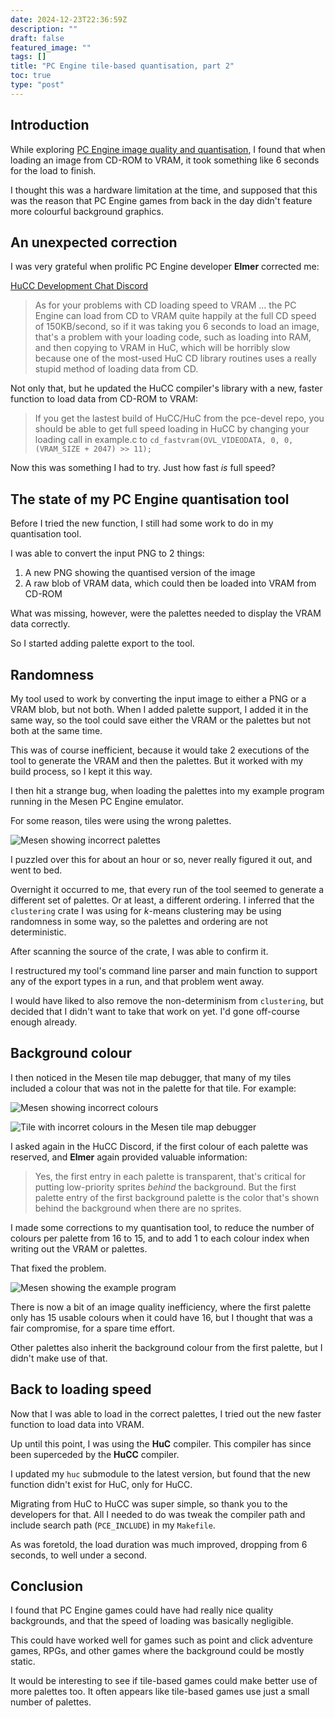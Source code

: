 ```yaml
---
date: 2024-12-23T22:36:59Z
description: ""
draft: false
featured_image: ""
tags: []
title: "PC Engine tile-based quantisation, part 2"
toc: true
type: "post"
---
```


## Introduction

While exploring [PC Engine image quality and quantisation](../pce-quant/), I found that when loading an image from CD-ROM to VRAM, it took something like 6 seconds for the load to finish.

I thought this was a hardware limitation at the time, and supposed that this was the reason that PC Engine games from back in the day didn't feature more colourful background graphics.

## An unexpected correction

I was very grateful when prolific PC Engine developer **Elmer** corrected me:

[HuCC Development Chat Discord](https://discord.com/channels/697510903029039196/1318957530617221120/1320039602282696744)

> As for your problems with CD loading speed to VRAM ... the PC Engine can load from CD to VRAM quite happily at the full CD speed of 150KB/second, so if it was taking you 6 seconds to load an image, that's a problem with your loading code, such as loading into RAM, and then copying to VRAM in HuC, which will be horribly slow because one of the most-used HuC CD library routines uses a really stupid method of loading data from CD.

Not only that, but he updated the HuCC compiler's library with a new, faster function to load data from CD-ROM to VRAM:

> If you get the lastest build of HuCC/HuC from the pce-devel repo, you should be able to get full speed loading in HuCC by changing your loading call in example.c to `cd_fastvram(OVL_VIDEODATA, 0, 0, (VRAM_SIZE + 2047) >> 11);`

Now this was something I had to try. Just how fast _is_ full speed?

## The state of my PC Engine quantisation tool

Before I tried the new function, I still had some work to do in my quantisation tool.

I was able to convert the input PNG to 2 things:

1. A new PNG showing the quantised version of the image
2. A raw blob of VRAM data, which could then be loaded into VRAM from CD-ROM

What was missing, however, were the palettes needed to display the VRAM data correctly.

So I started adding palette export to the tool.

## Randomness

My tool used to work by converting the input image to either a PNG or a VRAM blob, but not both. When I added palette support, I added it in the same way, so the tool could save either the VRAM or the palettes but not both at the same time.

This was of course inefficient, because it would take 2 executions of the tool to generate the VRAM and then the palettes. But it worked with my build process, so I kept it this way.

I then hit a strange bug, when loading the palettes into my example program running in the Mesen PC Engine emulator.

For some reason, tiles were using the wrong palettes.

![Mesen showing incorrect palettes](mesen-wrong-palettes.png)

I puzzled over this for about an hour or so, never really figured it out, and went to bed.

Overnight it occurred to me, that every run of the tool seemed to generate a different set of palettes. Or at least, a different ordering. I inferred that the `clustering` crate I was using for _k_-means clustering may be using randomness in some way, so the palettes and ordering are not deterministic.

After scanning the source of the crate, I was able to confirm it.

I restructured my tool's command line parser and main function to support any of the export types in a run, and that problem went away.

I would have liked to also remove the non-determinism from `clustering`, but decided that I didn't want to take that work on yet. I'd gone off-course enough already.

## Background colour

I then noticed in the Mesen tile map debugger, that many of my tiles included a colour that was not in the palette for that tile. For example:

![Mesen showing incorrect colours](mesen-wrong-colours.png)

![Tile with incorret colours in the Mesen tile map debugger](mesen-tile-map-debugger.png)

I asked again in the HuCC Discord, if the first colour of each palette was reserved, and **Elmer** again provided valuable information:

> Yes, the first entry in each palette is transparent, that's critical for putting low-priority sprites _behind_ the background. But the first palette entry of the first background palette is the color that's shown behind the background when there are no sprites.

I made some corrections to my quantisation tool, to reduce the number of colours per palette from 16 to 15, and to add 1 to each colour index when writing out the VRAM or palettes.

That fixed the problem.

![Mesen showing the example program](mesen.png)

There is now a bit of an image quality inefficiency, where the first palette only has 15 usable colours when it could have 16, but I thought that was a fair compromise, for a spare time effort.

Other palettes also inherit the background colour from the first palette, but I didn't make use of that.

## Back to loading speed

Now that I was able to load in the correct palettes, I tried out the new faster function to load data into VRAM.

Up until this point, I was using the **HuC** compiler. This compiler has since been superceded by the **HuCC** compiler.

I updated my `huc` submodule to the latest version, but found that the new function didn't exist for HuC, only for HuCC.

Migrating from HuC to HuCC was super simple, so thank you to the developers for that. All I needed to do was tweak the compiler path and include search path (`PCE_INCLUDE`) in my `Makefile`.

As was foretold, the load duration was much improved, dropping from 6 seconds, to well under a second.

## Conclusion

I found that PC Engine games could have had really nice quality backgrounds, and that the speed of loading was basically negligible.

This could have worked well for games such as point and click adventure games, RPGs, and other games where the background could be mostly static.

It would be interesting to see if tile-based games could make better use of more palettes too. It often appears like tile-based games use just a small number of palettes.
